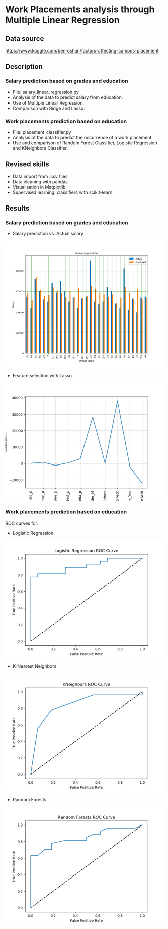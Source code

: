 # Work Placements analysis through Multiple Linear Regression

## Data source
https://www.kaggle.com/benroshan/factors-affecting-campus-placement

## Description
### Salary prediction based on grades and education
- File: salary_linear_regression.py 
- Analysis of the data to predict salary from education.
- Use of Multiple Linear Regression. 
- Comparison with Ridge and Lasso.

### Work placements prediction based on education
- File: placement_classifier.py 
- Analysis of the data to predict the occurrence of a work placement.
- Use and comparison of Random Forest Classifier, Logistic Regression and KNeighbors Classifier.

## Revised skills
- Data import from .csv files
- Data cleaning with pandas
- Visualisation in Matplotlib 
- Supervised learning: classifiers with scikit-learn

## Results

### Salary prediction based on grades and education

- Salary prediction vs. Actual salary

![Salary comparison](.\images\salary_prediction.png)

- Feature selection with Lasso

![Feature selection](.\images\feature_selection.png)





### Work placements prediction based on education
ROC curves for:

- Logistic Regression

![Logistic Regression](images\ROC_LogReg.png)

- K-Nearest Neighbors

![KNNeighbors](.\images\ROC_knn.png)

- Random Forests

![Random Forests](.\images\ROC_RandomForests.png)